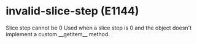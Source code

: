 # invalid-slice-step (E1144)

Slice step cannot be 0 Used when a slice step is 0 and the object
doesn't implement a custom \_\_getitem\_\_ method.
